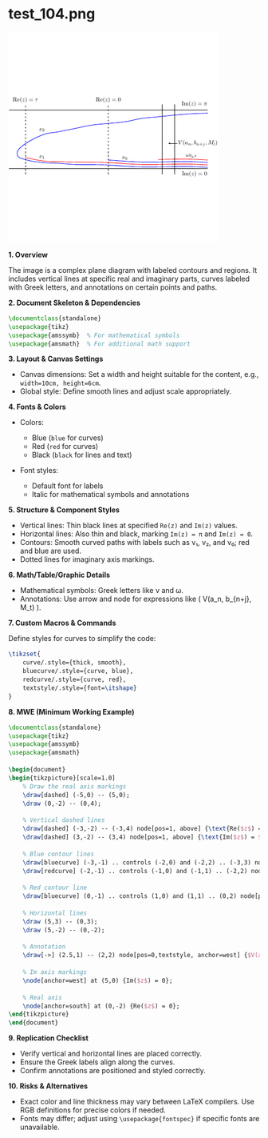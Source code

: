 # test_104.png

![test_104.png](../../../eval_dataset/images/test_104.png)

**1. Overview**

The image is a complex plane diagram with labeled contours and regions. It includes vertical lines at specific real and imaginary parts, curves labeled with Greek letters, and annotations on certain points and paths.

**2. Document Skeleton & Dependencies**

```latex
\documentclass{standalone}
\usepackage{tikz}
\usepackage{amssymb}  % For mathematical symbols
\usepackage{amsmath}  % For additional math support
```

**3. Layout & Canvas Settings**

- Canvas dimensions: Set a width and height suitable for the content, e.g., `width=10cm, height=6cm`.
- Global style: Define smooth lines and adjust scale appropriately.

**4. Fonts & Colors**

- Colors:
  - Blue (`blue` for curves)
  - Red (`red` for curves)
  - Black (`black` for lines and text)
  
- Font styles:
  - Default font for labels
  - Italic for mathematical symbols and annotations

**5. Structure & Component Styles**

- Vertical lines: Thin black lines at specified `Re(z)` and `Im(z)` values.
- Horizontal lines: Also thin and black, marking `Im(z) = π` and `Im(z) = 0`.
- Contours: Smooth curved paths with labels such as ν₁, ν₂, and ν₀; red and blue are used.
- Dotted lines for imaginary axis markings.

**6. Math/Table/Graphic Details**

- Mathematical symbols: Greek letters like ν and ω.
- Annotations: Use arrow and node for expressions like \( V(a_n, b_{n+j}, M_t) \).

**7. Custom Macros & Commands**

Define styles for curves to simplify the code:

```latex
\tikzset{
    curve/.style={thick, smooth},
    bluecurve/.style={curve, blue},
    redcurve/.style={curve, red},
    textstyle/.style={font=\itshape}
}
```

**8. MWE (Minimum Working Example)**

```latex
\documentclass{standalone}
\usepackage{tikz}
\usepackage{amssymb}
\usepackage{amsmath}

\begin{document}
\begin{tikzpicture}[scale=1.0]
    % Draw the real axis markings
    \draw[dashed] (-5,0) -- (5,0);
    \draw (0,-2) -- (0,4);
    
    % Vertical dashed lines
    \draw[dashed] (-3,-2) -- (-3,4) node[pos=1, above] {\text{Re($z$) = $\tau$}};
    \draw[dashed] (3,-2) -- (3,4) node[pos=1, above] {\text{Im($z$) = $\pi$}};
    
    % Blue contour lines
    \draw[bluecurve] (-3,-1) .. controls (-2,0) and (-2,2) .. (-3,3) node[pos=0.5, above] {$\nu_2$};
    \draw[redcurve] (-2,-1) .. controls (-1,0) and (-1,1) .. (-2,2) node[pos=0.5, below] {$\nu_1$};
    
    % Red contour line
    \draw[bluecurve] (0,-1) .. controls (1,0) and (1,1) .. (0,2) node[pos=0.5, above] {$\nu_0$};
    
    % Horizontal lines
    \draw (5,3) -- (0,3);
    \draw (5,-2) -- (0,-2);
    
    % Annotation
    \draw[->] (2.5,1) -- (2,2) node[pos=0,textstyle, anchor=west] {$V(a_n, b_{n+j}, M_t)$};
    
    % Im axis markings
    \node[anchor=west] at (5,0) {Im($z$) = 0};
    
    % Real axis
    \node[anchor=south] at (0,-2) {Re($z$) = 0};
\end{tikzpicture}
\end{document}
```

**9. Replication Checklist**

- Verify vertical and horizontal lines are placed correctly.
- Ensure the Greek labels align along the curves.
- Confirm annotations are positioned and styled correctly.

**10. Risks & Alternatives**

- Exact color and line thickness may vary between LaTeX compilers. Use RGB definitions for precise colors if needed.
- Fonts may differ; adjust using `\usepackage{fontspec}` if specific fonts are unavailable.
